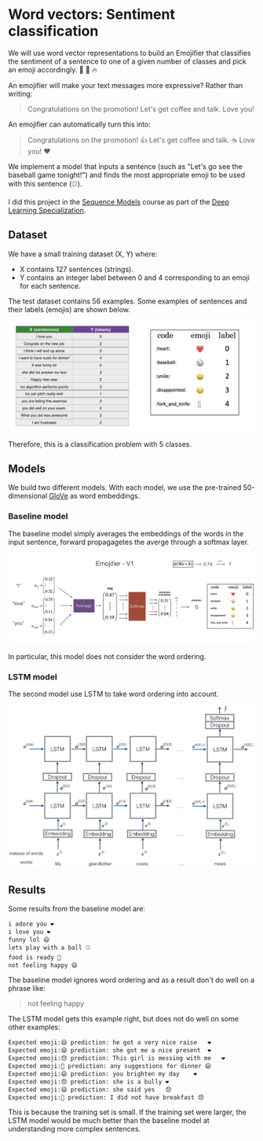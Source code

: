 # Word vectors: Sentiment classification
We will use word vector representations to build an Emojifier that classifies the sentiment of a sentence to one of a given number of classes and pick an emoji accordingly.
🤩 💫 🔥

An emojifier will make your text messages more expressive?
Rather than writing:
> Congratulations on the promotion! Let's get coffee and talk. Love you!  

An emojifier can automatically turn this into:
> Congratulations on the promotion! 👍  Let's get coffee and talk. ☕️ Love you! ❤️

We implement a model that inputs a sentence (such as "Let's go see the baseball game tonight!") and finds the most appropriate emoji to be used with this sentence (⚾️).

I did this project in the [Sequence Models](https://www.coursera.org/learn/nlp-sequence-models) course as part of the [Deep Learning Specialization](https://www.coursera.org/specializations/deep-learning).

## Dataset
We have a small training dataset (X, Y) where:
- X contains 127 sentences (strings).
- Y contains an integer label between 0 and 4 corresponding to an emoji for each sentence.

The test dataset contains 56 examples. Some examples of sentences and their labels (emojis) are shown below.

![dataset](images/data_set.png)

Therefore, this is a classification problem with 5 classes.

## Models
We build two different models. With each model, we use the pre-trained 50-dimensional [GloVe](https://nlp.stanford.edu/projects/glove) as word embeddings.

### Baseline model
The baseline model simply averages the embeddings of the words in the input sentence, forward propagagetes the averge through a softmax layer.

![Baseline model](images/image_1.png)

In particular, this model does not consider the word ordering.

### LSTM model
The second model use LSTM to take word ordering into account.

![LSTM model](images/emojifier-v2.png)

## Results

Some results from the baseline model are:
```
i adore you ❤️
i love you ❤️
funny lol 😄
lets play with a ball ⚾
food is ready 🍴
not feeling happy 😄
```

The baseline model ignores word ordering and as a result don't do well on a phrase like:
>not feeling happy

The LSTM model gets this example right, but does not do well on some other examples:
```
Expected emoji:😄 prediction: he got a very nice raise	❤️
Expected emoji:😄 prediction: she got me a nice present	❤️
Expected emoji:😞 prediction: This girl is messing with me	❤️
Expected emoji:🍴 prediction: any suggestions for dinner	😄
Expected emoji:😄 prediction: you brighten my day	❤️
Expected emoji:😞 prediction: she is a bully	❤️
Expected emoji:😄 prediction: she said yes	😞
Expected emoji:🍴 prediction: I did not have breakfast 😞
```
This is because the training set is small. If the training set were larger, the LSTM model would be much better than the baseline model at understanding more complex sentences.


